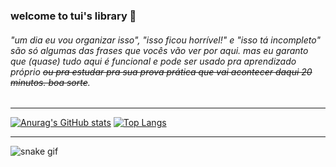 ### welcome to tui's library 🐸  
###### "um dia eu vou organizar isso", "isso ficou horrível!" e "isso tá incompleto" são só algumas das frases que vocês vão ver por aqui. mas eu garanto que (quase) tudo aqui é funcional e pode ser usado pra aprendizado próprio ~~ou pra estudar pra sua prova prática que vai acontecer daqui 20 minutos. boa sorte~~.
---

[![Anurag's GitHub stats](https://github-readme-stats.vercel.app/api?username=tuisapo&theme=dracula&count_private=true&title_color=a7dbb5&border_color=#a7dbb5)](https://github.com/tuisapo)    [![Top Langs](https://github-readme-stats.vercel.app/api/top-langs/?username=tuisapo&layout=compact&count_private=false)](https://github.com/tuisapo)

---

![snake gif](https://github.com/tuisapo/tuisapo/blob/output/github-contribution-grid-snake.svg)

